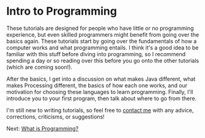 # Intro to Programming

These tutorials are designed for people who have little or no programming
experience, but even skilled programmers might benefit from going over the
basics again. These tutorials start by going over the fundamentals of how a
computer works and what programming entails. I think it's a good idea to be
familiar with this stuff before diving into programming, so I recommend
spending a day or so reading over this before you go onto the other tutorials
(which are coming soon!).

After the basics, I get into a discussion on what makes Java different, what
makes Processing different, the basics of how each one works, and our
motivation for choosing these languages to learn programming. Finally, I'll
introduce you to your first program, then talk about where to go from there.

I'm still new to writing tutorials, so feel free to [contact
me](http://StaticVoidGames.com/about/contact.jsp) with any advice,
corrections, criticisms, or suggestions!

Next: [What is Programming?](WhatIsProgramming.jsp)